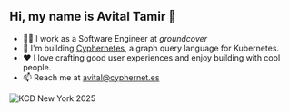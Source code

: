 ## Hi, my name is Avital Tamir 👋

- 👨‍💻 I work as a Software Engineer at *groundcover*
- 👷 I'm building [Cyphernetes](https://github.com/AvitalTamir/cyphernetes), a graph query language for Kubernetes.
- ❤️ I love crafting good user experiences and enjoy building with cool people.
- 📫 Reach me at [avital@cyphernet.es](mailto:avital@cyphernet.es)

![KCD New York 2025](https://github.com/user-attachments/assets/670c9c92-3a0b-4d3f-b599-fd56120e3aa1)
